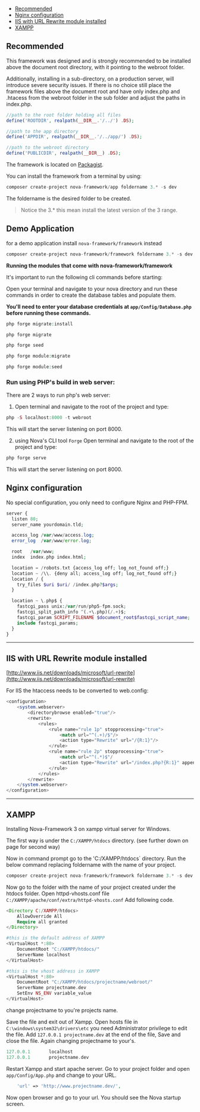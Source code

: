 - [Recommended](#recommended)
- [Nginx configuration](#nginx-configuration)
- [IIS with URL Rewrite module installed](#iis-with-url-rewrite-module-installed)
- [XAMPP](#xampp)

<a name='recommended'></a>
## Recommended
This framework was designed and is strongly recommended to be installed above the document root directory, with it pointing to the webroot folder.

Additionally, installing in a sub-directory, on a production server, will introduce severe security issues. If there is no choice still place the framework files above the document root and have only index.php and .htacess from the webroot folder in the sub folder and adjust the paths in index.php.

```php
//path to the root folder holding all files
define('ROOTDIR', realpath(__DIR__.'/../') .DS);

//path to the app directory
define('APPDIR', realpath(__DIR__.'/../app/') .DS);

//path to the webroot directory
define('PUBLICDIR', realpath(__DIR__) .DS);
```

The framework is located on [Packagist](https://packagist.org/packages/nova-framework/app).

You can install the framework from a terminal by using:

```php
composer create-project nova-framework/app foldername 3.* -s dev
```

The foldername is the desired folder to be created.

> Notice the 3.* this mean install the latest version of the 3 range.

## Demo Application

for a demo application install `nova-framework/framework` instead

```php
composer create-project nova-framework/framework foldername 3.* -s dev
```

**Running the modules that come with nova-framework/framework**

It's important to run the following cli commands before starting:

Open your terminal and navigate to your nova directory and run these commands in order to create the database tables and populate them.

**You'll need to enter your database credentials at `app/Config/Database.php` before running these commands.**

```php
php forge migrate:install

php forge migrate

php forge seed

php forge module:migrate

php forge module:seed
```

### Run using PHP's build in web server:

There are 2 ways to run php's web server:

1) Open terminal and navigate to the root of the project and type:

```php
php -S localhost:8000 -t webroot
```

This will start the server listening on port 8000.

2) using Nova's CLI tool `Forge` Open terminal and navigate to the root of the project and type:

```php
php forge serve
```

This will start the server listening on port 8000.

<a name='nginx-configuration'></a>
## Nginx configuration

No special configuration, you only need to configure Nginx and PHP-FPM.

```php
server {
  listen 80;
  server_name yourdomain.tld;

  access_log /var/www/access.log;
  error_log  /var/www/error.log;

  root   /var/www;
  index  index.php index.html;

  location = /robots.txt {access_log off; log_not_found off;}
  location ~ /\\. {deny all; access_log off; log_not_found off;}
  location / {
    try_files $uri $uri/ /index.php?$args;
  }

  location ~ \.php$ {
    fastcgi_pass unix:/var/run/php5-fpm.sock;
    fastcgi_split_path_info ^(.+\.php)(/.+)$;
    fastcgi_param SCRIPT_FILENAME $document_root$fastcgi_script_name;
    include fastcgi_params;
  }
}
```

---
<a name='iis-with-url-rewrite-module-installed'></a>
## IIS with URL Rewrite module installed

[http://www.iis.net/downloads/microsoft/url-rewrite](http://www.iis.net/downloads/microsoft/url-rewrite)

For IIS the htaccess needs to be converted to web.config:

```php
<configuration>
    <system.webserver>
        <directorybrowse enabled="true"/>
        <rewrite>
            <rules>
                <rule name="rule 1p" stopprocessing="true">
                    <match url="^(.+)/$"/>
                    <action type="Rewrite" url="/{R:1}"/>
                </rule>
                <rule name="rule 2p" stopprocessing="true">
                    <match url="^(.*)$"/
                    <action type="Rewrite" url="/index.php?{R:1}" appendquerystring="true"/>
                </rule>
            </rules>
        </rewrite>
    </system.webserver>
</configuration>
```

---
<a name='xampp'></a>
## XAMPP

Installing Nova-Framework 3 on xampp virtual server for Windows.

The first way is under the `C:/XAMPP/htdocs` directory. (see further down on page for second way)

Now in command prompt go to the 'C:/XAMPP/htdocs` directory.
Run the below command replacing foldername with the name of your project.

```php
composer create-project nova-framework/framework foldername 3.* -s dev
```

Now go to the folder with the name of your project created under the htdocs folder.
Open httpd-vhosts.conf file `C:/XAMPP/apache/conf/extra/httpd-vhosts.conf` Add following code.

```php
<Directory C:/XAMPP/htdocs>
    AllowOverride All
    Require all granted
</Directory>

#this is the default address of XAMPP
<VirtualHost *:80>
    DocumentRoot "C:/XAMPP/htdocs/"
    ServerName localhost
</VirtualHost>

#this is the vhost address in XAMPP
<VirtualHost *:80>
    DocumentRoot "C:/XAMPP/htdocs/projectname/webroot/"
    ServerName projectname.dev
    SetEnv NS_ENV variable_value
</VirtualHost>
```

change projectname to you're projects name.

Save the file and exit out of Xampp.
Open hosts file in `C:\windows\system32\drivers\etc` you need Administrator privilege to edit the file.
Add `127.0.0.1 projectname.dev` at the end of the file, Save and close the file. Again changing projectname to your's.

```php
127.0.0.1       localhost
127.0.0.1       projectname.dev
```

Restart Xampp and start apache server.
Go to your project folder and open `app/Config/App.php` and change to your URL.

```php
    'url' => 'http://www.projectname.dev/',
```

Now open browser and go to your url. You should see the Nova startup screen.
